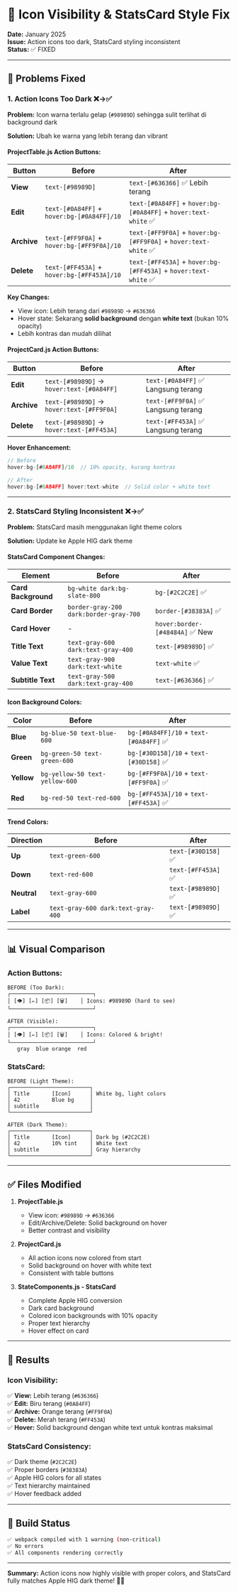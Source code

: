 # 🎨 Icon Visibility & StatsCard Style Fix

**Date:** January 2025  
**Issue:** Action icons too dark, StatsCard styling inconsistent  
**Status:** ✅ FIXED

---

## 🔧 Problems Fixed

### 1. Action Icons Too Dark ❌→✅

**Problem:** Icon warna terlalu gelap (`#98989D`) sehingga sulit terlihat di background dark

**Solution:** Ubah ke warna yang lebih terang dan vibrant

#### ProjectTable.js Action Buttons:

| Button | Before | After |
|--------|--------|-------|
| **View** | `text-[#98989D]` | `text-[#636366]` ✅ Lebih terang |
| **Edit** | `text-[#0A84FF]` + `hover:bg-[#0A84FF]/10` | `text-[#0A84FF]` + `hover:bg-[#0A84FF]` + `hover:text-white` ✅ |
| **Archive** | `text-[#FF9F0A]` + `hover:bg-[#FF9F0A]/10` | `text-[#FF9F0A]` + `hover:bg-[#FF9F0A]` + `hover:text-white` ✅ |
| **Delete** | `text-[#FF453A]` + `hover:bg-[#FF453A]/10` | `text-[#FF453A]` + `hover:bg-[#FF453A]` + `hover:text-white` ✅ |

**Key Changes:**
- View icon: Lebih terang dari `#98989D` → `#636366`
- Hover state: Sekarang **solid background** dengan **white text** (bukan 10% opacity)
- Lebih kontras dan mudah dilihat

#### ProjectCard.js Action Buttons:

| Button | Before | After |
|--------|--------|-------|
| **Edit** | `text-[#98989D]` → `hover:text-[#0A84FF]` | `text-[#0A84FF]` ✅ Langsung terang |
| **Archive** | `text-[#98989D]` → `hover:text-[#FF9F0A]` | `text-[#FF9F0A]` ✅ Langsung terang |
| **Delete** | `text-[#98989D]` → `hover:text-[#FF453A]` | `text-[#FF453A]` ✅ Langsung terang |

**Hover Enhancement:**
```jsx
// Before
hover:bg-[#0A84FF]/10  // 10% opacity, kurang kontras

// After
hover:bg-[#0A84FF] hover:text-white  // Solid color + white text
```

---

### 2. StatsCard Styling Inconsistent ❌→✅

**Problem:** StatsCard masih menggunakan light theme colors

**Solution:** Update ke Apple HIG dark theme

#### StatsCard Component Changes:

| Element | Before | After |
|---------|--------|-------|
| **Card Background** | `bg-white dark:bg-slate-800` | `bg-[#2C2C2E]` ✅ |
| **Card Border** | `border-gray-200 dark:border-gray-700` | `border-[#38383A]` ✅ |
| **Card Hover** | - | `hover:border-[#48484A]` ✅ New |
| **Title Text** | `text-gray-600 dark:text-gray-400` | `text-[#98989D]` ✅ |
| **Value Text** | `text-gray-900 dark:text-white` | `text-white` ✅ |
| **Subtitle Text** | `text-gray-500 dark:text-gray-400` | `text-[#636366]` ✅ |

#### Icon Background Colors:

| Color | Before | After |
|-------|--------|-------|
| **Blue** | `bg-blue-50 text-blue-600` | `bg-[#0A84FF]/10` + `text-[#0A84FF]` ✅ |
| **Green** | `bg-green-50 text-green-600` | `bg-[#30D158]/10` + `text-[#30D158]` ✅ |
| **Yellow** | `bg-yellow-50 text-yellow-600` | `bg-[#FF9F0A]/10` + `text-[#FF9F0A]` ✅ |
| **Red** | `bg-red-50 text-red-600` | `bg-[#FF453A]/10` + `text-[#FF453A]` ✅ |

#### Trend Colors:

| Direction | Before | After |
|-----------|--------|-------|
| **Up** | `text-green-600` | `text-[#30D158]` ✅ |
| **Down** | `text-red-600` | `text-[#FF453A]` ✅ |
| **Neutral** | `text-gray-600` | `text-[#98989D]` ✅ |
| **Label** | `text-gray-600 dark:text-gray-400` | `text-[#98989D]` ✅ |

---

## 📊 Visual Comparison

### Action Buttons:

```
BEFORE (Too Dark):
┌──────────────────────────┐
│ [👁️] [✏️] [📦] [🗑️]    │ Icons: #98989D (hard to see)
└──────────────────────────┘

AFTER (Visible):
┌──────────────────────────┐
│ [👁️] [✏️] [📦] [🗑️]    │ Icons: Colored & bright!
└──────────────────────────┘
   gray  blue orange  red
```

### StatsCard:

```
BEFORE (Light Theme):
┌─────────────────────────┐
│ Title       [Icon]      │ White bg, light colors
│ 42          Blue bg     │
│ subtitle                │
└─────────────────────────┘

AFTER (Dark Theme):
┌─────────────────────────┐
│ Title       [Icon]      │ Dark bg (#2C2C2E)
│ 42          10% tint    │ White text
│ subtitle                │ Gray hierarchy
└─────────────────────────┘
```

---

## ✅ Files Modified

1. **ProjectTable.js**
   - View icon: `#98989D` → `#636366`
   - Edit/Archive/Delete: Solid background on hover
   - Better contrast and visibility

2. **ProjectCard.js**
   - All action icons now colored from start
   - Solid background on hover with white text
   - Consistent with table buttons

3. **StateComponents.js - StatsCard**
   - Complete Apple HIG conversion
   - Dark card background
   - Colored icon backgrounds with 10% opacity
   - Proper text hierarchy
   - Hover effect on card

---

## 🎯 Results

### Icon Visibility:
✅ **View:** Lebih terang (`#636366`)  
✅ **Edit:** Biru terang (`#0A84FF`)  
✅ **Archive:** Orange terang (`#FF9F0A`)  
✅ **Delete:** Merah terang (`#FF453A`)  
✅ **Hover:** Solid background dengan white text untuk kontras maksimal

### StatsCard Consistency:
✅ Dark theme (`#2C2C2E`)  
✅ Proper borders (`#38383A`)  
✅ Apple HIG colors for all states  
✅ Text hierarchy maintained  
✅ Hover feedback added  

---

## 🚀 Build Status

```bash
✅ webpack compiled with 1 warning (non-critical)
✅ No errors
✅ All components rendering correctly
```

---

**Summary:** Action icons now highly visible with proper colors, and StatsCard fully matches Apple HIG dark theme! 🎨✨
